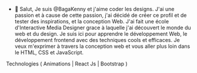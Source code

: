 - 👋 Salut, Je suis @BagaKenny et j'aime coder les designs. J'ai une passion et à cause de cette passion, j'ai décidé de créer ce profil et de tester des inspirations, et la conception Web. J'ai fait une école d'Interactive Media Designer grace à laquelle j'ai découvert le monde du web et du design. Je suis ici pour apprendre le développement Web, le développement frontend avec des techniques cools et efficaces. Je veux m'exprimer à travers la conception web et vous aller plus loin dans le HTML, CSS et JavaScript.

Technologies ( Animations | React Js | Bootstrap )
